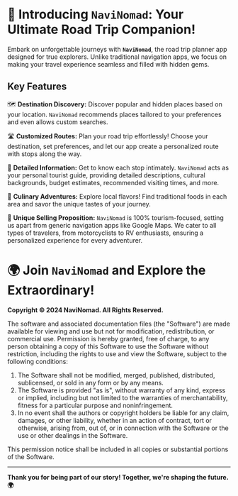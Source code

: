 # 🚗 Introducing **`NaviNomad`**: Your Ultimate Road Trip Companion!

Embark on unforgettable journeys with **`NaviNomad`**, the road trip planner app designed for true explorers. Unlike traditional navigation apps, we focus on making your travel experience seamless and filled with hidden gems.

## Key Features

🗺️ **Destination Discovery:**
Discover popular and hidden places based on your location. `NaviNomad` recommends places tailored to your preferences and even allows custom searches.

🛣️ **Customized Routes:**
Plan your road trip effortlessly! Choose your destination, set preferences, and let our app create a personalized route with stops along the way.

📖 **Detailed Information:**
Get to know each stop intimately. `NaviNomad` acts as your personal tourist guide, providing detailed descriptions, cultural backgrounds, budget estimates, recommended visiting times, and more.

🍔 **Culinary Adventures:**
Explore local flavors! Find traditional foods in each area and savor the unique tastes of your journey.

🚀 **Unique Selling Proposition:**
`NaviNomad` is 100% tourism-focused, setting us apart from generic navigation apps like Google Maps. We cater to all types of travelers, from motorcyclists to RV enthusiasts, ensuring a personalized experience for every adventurer.

# 🌍 Join `NaviNomad` and Explore the Extraordinary!

**Copyright © 2024 NaviNomad. All Rights Reserved.**

The software and associated documentation files (the "Software") are made available for viewing and use but not for modification, redistribution, or commercial use. Permission is hereby granted, free of charge, to any person obtaining a copy of this Software to use the Software without restriction, including the rights to use and view the Software, subject to the following conditions:

1. The Software shall not be modified, merged, published, distributed, sublicensed, or sold in any form or by any means.
2. The Software is provided "as is", without warranty of any kind, express or implied, including but not limited to the warranties of merchantability, fitness for a particular purpose and noninfringement.
3. In no event shall the authors or copyright holders be liable for any claim, damages, or other liability, whether in an action of contract, tort or otherwise, arising from, out of, or in connection with the Software or the use or other dealings in the Software.

This permission notice shall be included in all copies or substantial portions of the Software.


---

**Thank you for being part of our story! Together, we're shaping the future. 🌍**

